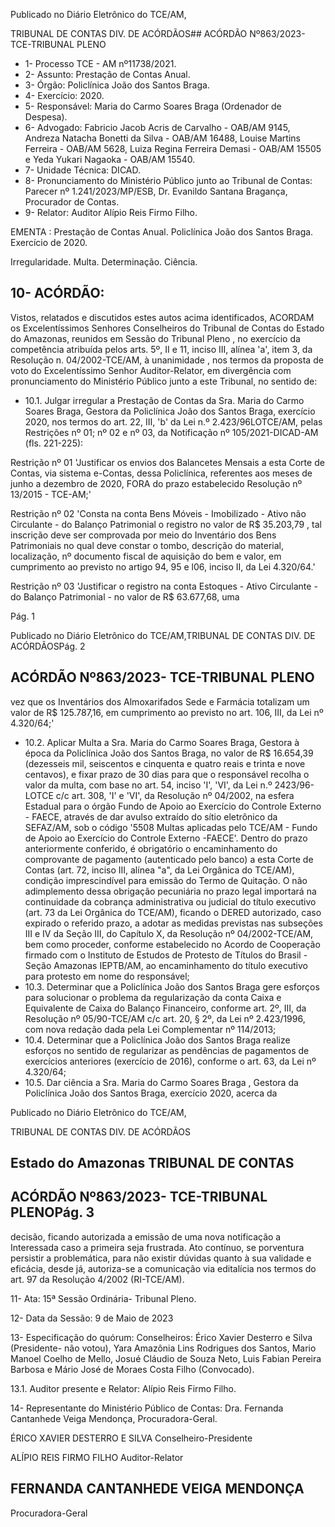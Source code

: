 Publicado  no  Diário  Eletrônico do TCE/AM,

TRIBUNAL DE CONTAS DIV. DE ACÓRDÃOS## ACÓRDÃO Nº863/2023- TCE-TRIBUNAL PLENO

- 1- Processo TCE - AM nº11738/2021.
- 2- Assunto: Prestação de Contas Anual.
- 3- Órgão: Policlínica João dos Santos Braga.
- 4- Exercício: 2020.
- 5- Responsável: Maria do Carmo Soares Braga (Ordenador de Despesa).
- 6- Advogado: Fabricio  Jacob  Acris  de  Carvalho  -  OAB/AM  9145,  Andreza  Natacha Bonetti  da  Silva  -  OAB/AM  16488,  Louise  Martins  Ferreira  -  OAB/AM  5628,  Luiza Regina Ferreira Demasi - OAB/AM 15505 e Yeda Yukari Nagaoka - OAB/AM 15540.
- 7- Unidade Técnica: DICAD.
- 8- Pronunciamento  do  Ministério  Público  junto  ao  Tribunal  de  Contas: Parecer  nº 1.241/2023/MP/ESB, Dr. Evanildo Santana Bragança, Procurador de Contas.
- 9- Relator: Auditor Alípio Reis Firmo Filho.

EMENTA :  Prestação  de  Contas  Anual.  Policlínica João dos Santos Braga. Exercício de 2020.

Irregularidade. Multa. Determinação. Ciência.

## 10-  ACÓRDÃO:

Vistos, relatados e discutidos estes autos acima identificados, ACORDAM os Excelentíssimos Senhores Conselheiros do Tribunal de Contas do Estado do Amazonas, reunidos em Sessão do Tribunal Pleno , no exercício da competência atribuída pelos arts. 5º, II e 11, inciso III, alínea 'a', item 3, da Resolução n. 04/2002-TCE/AM, à unanimidade , nos termos da proposta de voto do Excelentíssimo Senhor Auditor-Relator, em divergência com pronunciamento do Ministério Público junto a este Tribunal, no sentido de:

- 10.1. Julgar  irregular a  Prestação  de  Contas  da Sra.  Maria  do  Carmo Soares  Braga, Gestora  da  Policlínica João  dos  Santos  Braga, exercício  2020, nos  termos  do  art.  22,  III,  'b'  da  Lei  n.º  2.423/96LOTCE/AM, pelas Restrições nº 01; nº 02 e nº 03, da Notificação nº 105/2021-DICAD-AM (fls. 221-225):

Restrição nº 01 'Justificar os envios dos Balancetes Mensais a esta Corte de Contas, via sistema e-Contas, dessa Policlínica, referentes aos meses  de junho a dezembro de 2020, FORA  do  prazo estabelecido Resolução nº 13/2015 - TCE-AM;'

Restrição nº 02 'Consta na conta Bens Móveis - Imobilizado - Ativo não  Circulante  -  do  Balanço  Patrimonial  o  registro  no  valor  de R$ 35.203,79 , tal inscrição deve ser comprovada por meio do Inventário dos  Bens  Patrimoniais  no  qual  deve  constar  o  tombo,  descrição  do material,  localização,  nº  documento  fiscal  de  aquisição  do  bem  e valor, em cumprimento ao previsto no artigo 94, 95 e l06, inciso II, da Lei 4.320/64.'

Restrição  nº  03 'Justificar  o  registro  na  conta  Estoques  -  Ativo Circulante - do Balanço Patrimonial - no valor de R$ 63.677,68, uma

Pág. 1

Publicado  no  Diário  Eletrônico do TCE/AM,TRIBUNAL DE CONTAS DIV. DE ACÓRDÃOSPág. 2

## ACÓRDÃO Nº863/2023- TCE-TRIBUNAL PLENO

vez que os Inventários dos Almoxarifados Sede e Farmácia totalizam um valor de R$ 125.787,16, em cumprimento ao previsto no art. 106, III, da Lei nº 4.320/64;'

- 10.2. Aplicar  Multa a Sra.  Maria  do  Carmo  Soares  Braga, Gestora  à época  da  Policlínica  João  dos  Santos  Braga,  no  valor  de R$ 16.654,39 (dezesseis  mil,  seiscentos  e  cinquenta  e  quatro  reais  e trinta  e  nove  centavos),  e  fixar prazo  de  30  dias para  que  o responsável recolha o valor da multa, com base no art. 54, inciso 'I', 'VI', da Lei n.º 2423/96-LOTCE c/c art. 308, 'I' e 'VI', da Resolução nº  04/2002,  na  esfera  Estadual  para  o  órgão  Fundo  de  Apoio  ao Exercício  do  Controle  Externo  -  FAECE,  através  de  dar  avulso extraído  do  sítio  eletrônico  da  SEFAZ/AM,  sob  o  código  '5508  Multas  aplicadas  pelo  TCE/AM  -  Fundo  de  Apoio  ao  Exercício  do Controle Externo -FAECE'. Dentro do prazo anteriormente conferido,  é  obrigatório  o  encaminhamento  do  comprovante  de pagamento (autenticado pelo banco) a esta Corte de Contas (art. 72, inciso III, alínea "a", da Lei Orgânica  do  TCE/AM),  condição imprescindível para emissão do Termo de Quitação. O não adimplemento dessa obrigação pecuniária no prazo legal importará na  continuidade  da  cobrança  administrativa  ou  judicial  do  título executivo (art.  73  da  Lei  Orgânica  do  TCE/AM),  ficando  o  DERED autorizado,  caso  expirado  o  referido  prazo,  a  adotar  as  medidas previstas  nas  subseções  III  e  IV  da  Seção  III,  do  Capítulo  X,  da Resolução  nº  04/2002-TCE/AM,  bem  como  proceder,  conforme estabelecido no Acordo de Cooperação firmado com o Instituto de Estudos  de  Protesto  de  Títulos  do  Brasil  -  Seção  Amazonas  IEPTB/AM, ao encaminhamento do título executivo para protesto em nome do responsável;
- 10.3. Determinar que a Policlínica João dos Santos Braga gere esforços para  solucionar  o  problema  da  regularização  da  conta  Caixa  e Equivalente de Caixa do Balanço Financeiro, conforme art. 2º, III, da Resolução nº 05/90-TCE/AM c/c art. 20, § 2º, da Lei nº 2.423/1996, com nova redação dada pela Lei Complementar nº 114/2013;
- 10.4. Determinar que a Policlínica João dos Santos Braga realize esforços no sentido de regularizar as pendências de pagamentos de exercícios anteriores (exercício de 2016), conforme o art. 63, da Lei nº 4.320/64;
- 10.5. Dar  ciência a Sra.  Maria  do  Carmo  Soares  Braga , Gestora  da Policlínica João  dos  Santos  Braga,  exercício  2020,  acerca  da

Publicado  no  Diário  Eletrônico do TCE/AM,

TRIBUNAL DE CONTAS DIV. DE ACÓRDÃOS

## Estado do Amazonas TRIBUNAL DE CONTAS

## ACÓRDÃO Nº863/2023- TCE-TRIBUNAL PLENOPág. 3

decisão,  ficando  autorizada  a  emissão  de  uma  nova  notificação a Interessada caso a primeira seja frustrada. Ato contínuo, se porventura persistir a problemática, para não existir dúvidas quanto à sua  validade  e  eficácia,  desde  já,  autoriza-se  a  comunicação  via editalícia nos termos do art. 97 da Resolução 4/2002 (RI-TCE/AM).

11-  Ata: 15ª Sessão Ordinária- Tribunal Pleno.

12-  Data da Sessão: 9 de Maio de 2023

13-  Especificação do quórum: Conselheiros: Érico Xavier Desterro e Silva (Presidente- não votou), Yara Amazônia Lins Rodrigues dos Santos, Mario Manoel Coelho de Mello, Josué Cláudio de Souza Neto, Luis Fabian Pereira Barbosa e Mário José de Moraes Costa Filho (Convocado).

13.1. Auditor presente e Relator: Alípio Reis Firmo Filho.

14-  Representante do Ministério Público de Contas: Dra. Fernanda Cantanhede Veiga Mendonça, Procuradora-Geral.

ÉRICO XAVIER DESTERRO E SILVA Conselheiro-Presidente

ALÍPIO REIS FIRMO FILHO Auditor-Relator

## FERNANDA CANTANHEDE VEIGA MENDONÇA

Procuradora-Geral
